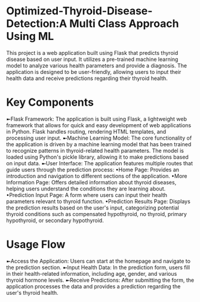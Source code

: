 # Optimized-Thyroid-Disease-Detection:A Multi Class Approach Using ML
This project is a web application built using Flask that predicts thyroid disease based on user input. It utilizes a pre-trained machine learning model to analyze various health parameters and provide a diagnosis. The application is designed to be user-friendly, allowing users to input their health data and receive predictions regarding their thyroid health.

# Key Components
➼Flask Framework: The application is built using Flask, a lightweight web framework that allows for quick and easy development of web applications in Python. Flask handles routing, rendering HTML templates, and processing user input.
➼Machine Learning Model: The core functionality of the application is driven by a machine learning model that has been trained to recognize patterns in thyroid-related health parameters. The model is loaded using Python's pickle library, allowing it to make predictions based on input data.
➼User Interface: The application features multiple routes that guide users through the prediction process:
•Home Page: Provides an introduction and navigation to different sections of the application.
•More Information Page: Offers detailed information about thyroid diseases, helping users understand the conditions they are learning about.
•Prediction Input Page: A form where users can input their health parameters relevant to thyroid function.
•Prediction Results Page: Displays the prediction results based on the user's input, categorizing potential thyroid conditions such as compensated hypothyroid, no thyroid, primary hypothyroid, or secondary hypothyroid.
# Usage Flow
➼Access the Application: Users can start at the homepage and navigate to the prediction section.
➼Input Health Data: In the prediction form, users fill in their health-related information, including age, gender, and various thyroid hormone levels.
➼Receive Predictions: After submitting the form, the application processes the data and provides a prediction regarding the user's thyroid health.
